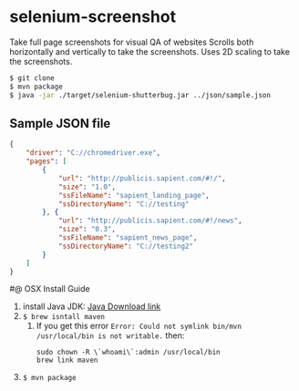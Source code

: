 # selenium-screenshot

Take full page screenshots for visual QA of websites
Scrolls both horizontally and vertically to take the screenshots. Uses 2D scaling to take the screenshots.

```bash
$ git clone 
$ mvn package
$ java -jar ./target/selenium-shutterbug.jar ../json/sample.json
```


## Sample JSON file

```json
{
	"driver": "C://chromedriver.exe",
	"pages": [
		{
			"url": "http://publicis.sapient.com/#!/",
			"size": "1.0",
			"ssFileName": "sapient_landing_page",
			"ssDirectoryName": "C://testing"
		}, {
			"url": "http://publicis.sapient.com/#!/news",
			"size": "0.3",
			"ssFileName": "sapient_news_page",
			"ssDirectoryName": "C://testing2"
		}
	]
}
```


#@ OSX Install Guide
1. install Java JDK: [Java Download link](http://www.oracle.com/technetwork/java/javase/downloads/index.html)
2. `$ brew isntall maven`
	1. If you get this error `Error: Could not symlink bin/mvn /usr/local/bin is not writable.` then: 
		```
		sudo chown -R \`whoami\`:admin /usr/local/bin
		brew link maven
		```
3. `$ mvn package`
